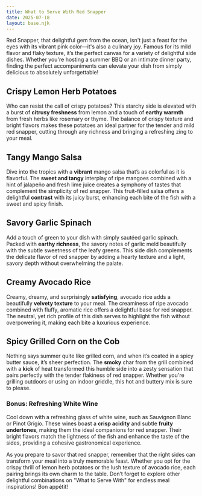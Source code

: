```yaml
---
title: What to Serve With Red Snapper  
date: 2025-07-18  
layout: base.njk  
---
```


Red Snapper, that delightful gem from the ocean, isn't just a feast for the eyes with its vibrant pink color—it's also a culinary joy. Famous for its mild flavor and flaky texture, it’s the perfect canvas for a variety of delightful side dishes. Whether you're hosting a summer BBQ or an intimate dinner party, finding the perfect accompaniments can elevate your dish from simply delicious to absolutely unforgettable!

## **Crispy Lemon Herb Potatoes**
Who can resist the call of crispy potatoes? This starchy side is elevated with a burst of **citrusy freshness** from lemon and a touch of **earthy warmth** from fresh herbs like rosemary or thyme. The balance of crispy texture and bright flavors makes these potatoes an ideal partner for the tender and mild red snapper, cutting through any richness and bringing a refreshing zing to your meal.

## **Tangy Mango Salsa**
Dive into the tropics with a **vibrant** mango salsa that’s as colorful as it is flavorful. The **sweet and tangy** interplay of ripe mangoes combined with a hint of jalapeño and fresh lime juice creates a symphony of tastes that complement the simplicity of red snapper. This fruit-filled salsa offers a delightful **contrast** with its juicy burst, enhancing each bite of the fish with a sweet and spicy finish.

## **Savory Garlic Spinach**
Add a touch of green to your dish with simply sautéed garlic spinach. Packed with **earthy richness**, the savory notes of garlic meld beautifully with the subtle sweetness of the leafy greens. This side dish complements the delicate flavor of red snapper by adding a hearty texture and a light, savory depth without overwhelming the palate.

## **Creamy Avocado Rice**
Creamy, dreamy, and surprisingly **satisfying**, avocado rice adds a beautifully **velvety texture** to your meal. The creaminess of ripe avocado combined with fluffy, aromatic rice offers a delightful base for red snapper. The neutral, yet rich profile of this dish serves to highlight the fish without overpowering it, making each bite a luxurious experience.

## **Spicy Grilled Corn on the Cob**
Nothing says summer quite like grilled corn, and when it’s coated in a spicy butter sauce, it’s sheer perfection. The **smoky** char from the grill combined with a **kick** of heat transformed this humble side into a zesty sensation that pairs perfectly with the tender flakiness of red snapper. Whether you're grilling outdoors or using an indoor griddle, this hot and buttery mix is sure to please.

### Bonus: Refreshing White Wine
Cool down with a refreshing glass of white wine, such as Sauvignon Blanc or Pinot Grigio. These wines boast a **crisp acidity** and subtle **fruity undertones**, making them the ideal companions for red snapper. Their bright flavors match the lightness of the fish and enhance the taste of the sides, providing a cohesive gastronomical experience.

As you prepare to savor that red snapper, remember that the right sides can transform your meal into a truly memorable feast. Whether you opt for the crispy thrill of lemon herb potatoes or the lush texture of avocado rice, each pairing brings its own charm to the table. Don’t forget to explore other delightful combinations on "What to Serve With" for endless meal inspirations! Bon appétit!
